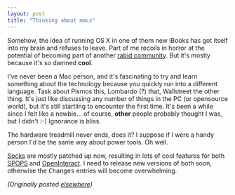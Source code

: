 ```yaml
---
layout: post
title: "Thinking about macs"
---
```




<p>Somehow, the idea of running OS X in one of them new
iBooks has got itself into my brain and refuses to leave.
Part of me recoils in horror at the potential of becoming
part of another <a href="http://slashdot.org/">rabid
community</a>. But it's mostly because it's so damned
<b>cool</b>.

<p>I've never been a Mac person, and it's fascinating to try
and learn something about the technology because you quickly
run into a different language. Task about Pismos this,
Lombardo (?) that, Wallstreet the other thing. It's just
like discussing any number of things in the PC (or
opensource world), but it's still startling to encounter the
first time. It's been a while since I felt like a newbie...
of course, <b>other</b> people probably thought I was, but I
didn't :-) Ignorance is bliss.

<p>The hardware treadmill never ends, does it? I suppose if
I were a handy person I'd be the same way about power tools.
Oh well.

<p><a
href="http://www.advogato.org/person/cwinters/diary.html?start=66">Socks</a>
 are mostly patched up now, resulting in lots of cool
features for both <a href="http://www.advogato.org/proj/SPOPS/">SPOPS</a> and
<a href="http://www.advogato.org/proj/OpenInteract/">OpenInteract</a>. I need to release new versions of
both soon, otherwise the <tt>Changes</tt> entries will
become overwhelming.

<p><em>(Originally posted <a href="http://www.advogato.org/person/cwinters/diary.html?start=67">elsewhere</a>)</em></p>


